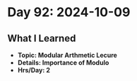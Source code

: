# Day 92: 2024-10-09

## What I Learned
- **Topic: Modular Arthmetic Lecure**
- **Details: Importance of Modulo**
- **Hrs/Day: 2**
